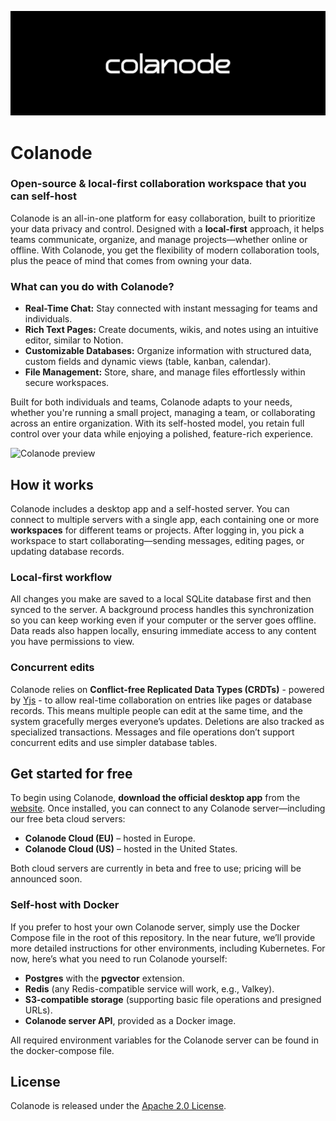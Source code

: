 <p align="center">
  <img alt="Colanode cover" src="assets/images/colanode-cover-black.png">
</p>

# Colanode

### Open-source & local-first collaboration workspace that you can self-host

Colanode is an all-in-one platform for easy collaboration, built to prioritize your data privacy and control. Designed with a **local-first** approach, it helps teams communicate, organize, and manage projects—whether online or offline. With Colanode, you get the flexibility of modern collaboration tools, plus the peace of mind that comes from owning your data.

### What can you do with Colanode?

- **Real-Time Chat:** Stay connected with instant messaging for teams and individuals.
- **Rich Text Pages:** Create documents, wikis, and notes using an intuitive editor, similar to Notion.
- **Customizable Databases:** Organize information with structured data, custom fields and dynamic views (table, kanban, calendar).
- **File Management:** Store, share, and manage files effortlessly within secure workspaces.

Built for both individuals and teams, Colanode adapts to your needs, whether you're running a small project, managing a team, or collaborating across an entire organization. With its self-hosted model, you retain full control over your data while enjoying a polished, feature-rich experience.

![Colanode preview](assets/images/colanode-desktop-preview.gif)

## How it works

Colanode includes a desktop app and a self-hosted server. You can connect to multiple servers with a single app, each containing one or more **workspaces** for different teams or projects. After logging in, you pick a workspace to start collaborating—sending messages, editing pages, or updating database records.

### Local-first workflow

All changes you make are saved to a local SQLite database first and then synced to the server. A background process handles this synchronization so you can keep working even if your computer or the server goes offline. Data reads also happen locally, ensuring immediate access to any content you have permissions to view.

### Concurrent edits

Colanode relies on **Conflict-free Replicated Data Types (CRDTs)** - powered by [Yjs](https://docs.yjs.dev/) - to allow real-time collaboration on entries like pages or database records. This means multiple people can edit at the same time, and the system gracefully merges everyone’s updates. Deletions are also tracked as specialized transactions. Messages and file operations don’t support concurrent edits and use simpler database tables.

## Get started for free

To begin using Colanode, **download the official desktop app** from the [website](https://colanode.com/downloads). Once installed, you can connect to any Colanode server—including our free beta cloud servers:

- **Colanode Cloud (EU)** – hosted in Europe.
- **Colanode Cloud (US)** – hosted in the United States.

Both cloud servers are currently in beta and free to use; pricing will be announced soon.

### Self-host with Docker

If you prefer to host your own Colanode server, simply use the Docker Compose file in the root of this repository. In the near future, we’ll provide more detailed instructions for other environments, including Kubernetes. For now, here’s what you need to run Colanode yourself:

- **Postgres** with the **pgvector** extension.
- **Redis** (any Redis-compatible service will work, e.g., Valkey).
- **S3-compatible storage** (supporting basic file operations and presigned URLs).
- **Colanode server API**, provided as a Docker image.

All required environment variables for the Colanode server can be found in the docker-compose file.

## License

Colanode is released under the [Apache 2.0 License](LICENSE).
